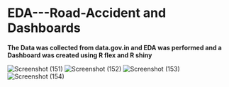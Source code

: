# **EDA---Road-Accident and Dashboards**

**The Data was collected from data.gov.in and EDA was performed and a Dashboard was created using R flex and R shiny**

![Screenshot (151)](https://user-images.githubusercontent.com/87864368/140633617-7ca84208-f390-4fac-8cf4-f6f990cd7621.png)
![Screenshot (152)](https://user-images.githubusercontent.com/87864368/140633621-9b28324a-f7da-4329-a2aa-a56b395e721f.png)
![Screenshot (153)](https://user-images.githubusercontent.com/87864368/140633624-9fe17397-c3f8-46f2-a077-aad97d1b70d4.png)
![Screenshot (154)](https://user-images.githubusercontent.com/87864368/140633629-6d10d586-ab13-45ab-98f4-0115586369f2.png)


